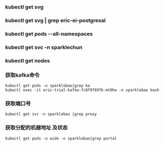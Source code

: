 ### kubectl get svg

### kubectl get svg | grep eric-ei-postgresal

### kubectl get pods --all-namespaces

### kubectl get svc -n sparklechun

### kubectl get nodes

### 获取kafka命令
	kubectl get pods -n sparklebao|grep ka
	kubectl exec -it eric-trial-kafka-7c8f97697b-mt9hw -n sparklebao bash

### 获取端口号
	kubectl get svc -n sparklebao |grep proxy

### 获取分配的机器地址 及状态
	kubectl get pods -o wide -n sparklebao|grep portal

